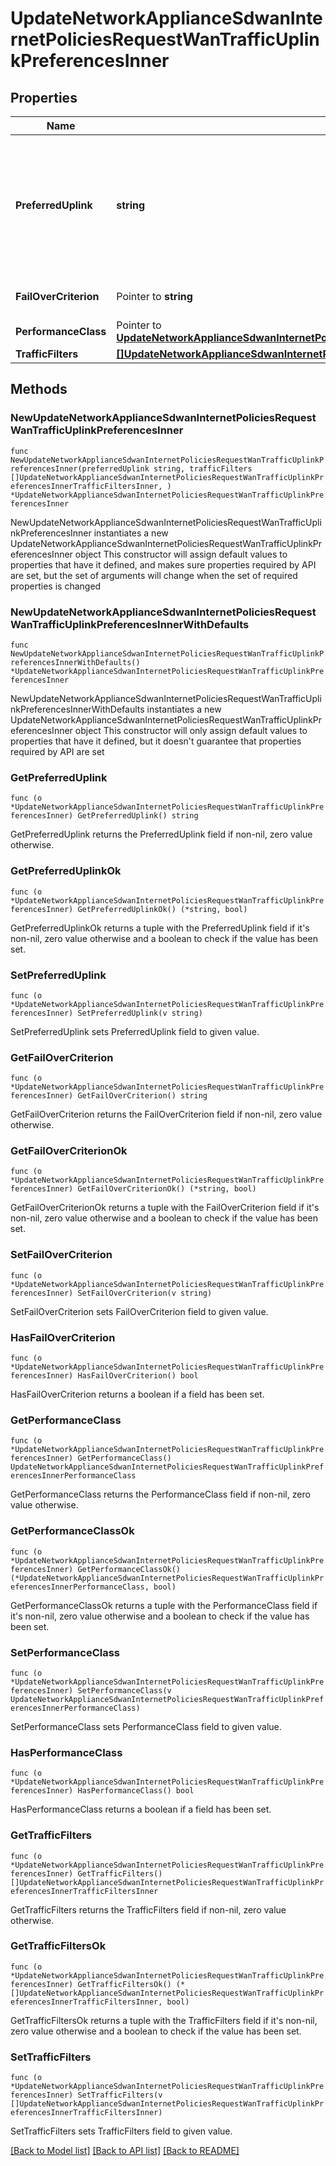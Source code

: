 # UpdateNetworkApplianceSdwanInternetPoliciesRequestWanTrafficUplinkPreferencesInner

## Properties

Name | Type | Description | Notes
------------ | ------------- | ------------- | -------------
**PreferredUplink** | **string** | Preferred uplink for uplink preference rule. Must be one of: &#39;wan1&#39;, &#39;wan2&#39;, &#39;bestForVoIP&#39;, &#39;loadBalancing&#39; or &#39;defaultUplink&#39; | 
**FailOverCriterion** | Pointer to **string** | WAN failover and failback behavior | [optional] 
**PerformanceClass** | Pointer to [**UpdateNetworkApplianceSdwanInternetPoliciesRequestWanTrafficUplinkPreferencesInnerPerformanceClass**](UpdateNetworkApplianceSdwanInternetPoliciesRequestWanTrafficUplinkPreferencesInnerPerformanceClass.md) |  | [optional] 
**TrafficFilters** | [**[]UpdateNetworkApplianceSdwanInternetPoliciesRequestWanTrafficUplinkPreferencesInnerTrafficFiltersInner**](UpdateNetworkApplianceSdwanInternetPoliciesRequestWanTrafficUplinkPreferencesInnerTrafficFiltersInner.md) | Traffic filters | 

## Methods

### NewUpdateNetworkApplianceSdwanInternetPoliciesRequestWanTrafficUplinkPreferencesInner

`func NewUpdateNetworkApplianceSdwanInternetPoliciesRequestWanTrafficUplinkPreferencesInner(preferredUplink string, trafficFilters []UpdateNetworkApplianceSdwanInternetPoliciesRequestWanTrafficUplinkPreferencesInnerTrafficFiltersInner, ) *UpdateNetworkApplianceSdwanInternetPoliciesRequestWanTrafficUplinkPreferencesInner`

NewUpdateNetworkApplianceSdwanInternetPoliciesRequestWanTrafficUplinkPreferencesInner instantiates a new UpdateNetworkApplianceSdwanInternetPoliciesRequestWanTrafficUplinkPreferencesInner object
This constructor will assign default values to properties that have it defined,
and makes sure properties required by API are set, but the set of arguments
will change when the set of required properties is changed

### NewUpdateNetworkApplianceSdwanInternetPoliciesRequestWanTrafficUplinkPreferencesInnerWithDefaults

`func NewUpdateNetworkApplianceSdwanInternetPoliciesRequestWanTrafficUplinkPreferencesInnerWithDefaults() *UpdateNetworkApplianceSdwanInternetPoliciesRequestWanTrafficUplinkPreferencesInner`

NewUpdateNetworkApplianceSdwanInternetPoliciesRequestWanTrafficUplinkPreferencesInnerWithDefaults instantiates a new UpdateNetworkApplianceSdwanInternetPoliciesRequestWanTrafficUplinkPreferencesInner object
This constructor will only assign default values to properties that have it defined,
but it doesn't guarantee that properties required by API are set

### GetPreferredUplink

`func (o *UpdateNetworkApplianceSdwanInternetPoliciesRequestWanTrafficUplinkPreferencesInner) GetPreferredUplink() string`

GetPreferredUplink returns the PreferredUplink field if non-nil, zero value otherwise.

### GetPreferredUplinkOk

`func (o *UpdateNetworkApplianceSdwanInternetPoliciesRequestWanTrafficUplinkPreferencesInner) GetPreferredUplinkOk() (*string, bool)`

GetPreferredUplinkOk returns a tuple with the PreferredUplink field if it's non-nil, zero value otherwise
and a boolean to check if the value has been set.

### SetPreferredUplink

`func (o *UpdateNetworkApplianceSdwanInternetPoliciesRequestWanTrafficUplinkPreferencesInner) SetPreferredUplink(v string)`

SetPreferredUplink sets PreferredUplink field to given value.


### GetFailOverCriterion

`func (o *UpdateNetworkApplianceSdwanInternetPoliciesRequestWanTrafficUplinkPreferencesInner) GetFailOverCriterion() string`

GetFailOverCriterion returns the FailOverCriterion field if non-nil, zero value otherwise.

### GetFailOverCriterionOk

`func (o *UpdateNetworkApplianceSdwanInternetPoliciesRequestWanTrafficUplinkPreferencesInner) GetFailOverCriterionOk() (*string, bool)`

GetFailOverCriterionOk returns a tuple with the FailOverCriterion field if it's non-nil, zero value otherwise
and a boolean to check if the value has been set.

### SetFailOverCriterion

`func (o *UpdateNetworkApplianceSdwanInternetPoliciesRequestWanTrafficUplinkPreferencesInner) SetFailOverCriterion(v string)`

SetFailOverCriterion sets FailOverCriterion field to given value.

### HasFailOverCriterion

`func (o *UpdateNetworkApplianceSdwanInternetPoliciesRequestWanTrafficUplinkPreferencesInner) HasFailOverCriterion() bool`

HasFailOverCriterion returns a boolean if a field has been set.

### GetPerformanceClass

`func (o *UpdateNetworkApplianceSdwanInternetPoliciesRequestWanTrafficUplinkPreferencesInner) GetPerformanceClass() UpdateNetworkApplianceSdwanInternetPoliciesRequestWanTrafficUplinkPreferencesInnerPerformanceClass`

GetPerformanceClass returns the PerformanceClass field if non-nil, zero value otherwise.

### GetPerformanceClassOk

`func (o *UpdateNetworkApplianceSdwanInternetPoliciesRequestWanTrafficUplinkPreferencesInner) GetPerformanceClassOk() (*UpdateNetworkApplianceSdwanInternetPoliciesRequestWanTrafficUplinkPreferencesInnerPerformanceClass, bool)`

GetPerformanceClassOk returns a tuple with the PerformanceClass field if it's non-nil, zero value otherwise
and a boolean to check if the value has been set.

### SetPerformanceClass

`func (o *UpdateNetworkApplianceSdwanInternetPoliciesRequestWanTrafficUplinkPreferencesInner) SetPerformanceClass(v UpdateNetworkApplianceSdwanInternetPoliciesRequestWanTrafficUplinkPreferencesInnerPerformanceClass)`

SetPerformanceClass sets PerformanceClass field to given value.

### HasPerformanceClass

`func (o *UpdateNetworkApplianceSdwanInternetPoliciesRequestWanTrafficUplinkPreferencesInner) HasPerformanceClass() bool`

HasPerformanceClass returns a boolean if a field has been set.

### GetTrafficFilters

`func (o *UpdateNetworkApplianceSdwanInternetPoliciesRequestWanTrafficUplinkPreferencesInner) GetTrafficFilters() []UpdateNetworkApplianceSdwanInternetPoliciesRequestWanTrafficUplinkPreferencesInnerTrafficFiltersInner`

GetTrafficFilters returns the TrafficFilters field if non-nil, zero value otherwise.

### GetTrafficFiltersOk

`func (o *UpdateNetworkApplianceSdwanInternetPoliciesRequestWanTrafficUplinkPreferencesInner) GetTrafficFiltersOk() (*[]UpdateNetworkApplianceSdwanInternetPoliciesRequestWanTrafficUplinkPreferencesInnerTrafficFiltersInner, bool)`

GetTrafficFiltersOk returns a tuple with the TrafficFilters field if it's non-nil, zero value otherwise
and a boolean to check if the value has been set.

### SetTrafficFilters

`func (o *UpdateNetworkApplianceSdwanInternetPoliciesRequestWanTrafficUplinkPreferencesInner) SetTrafficFilters(v []UpdateNetworkApplianceSdwanInternetPoliciesRequestWanTrafficUplinkPreferencesInnerTrafficFiltersInner)`

SetTrafficFilters sets TrafficFilters field to given value.



[[Back to Model list]](../README.md#documentation-for-models) [[Back to API list]](../README.md#documentation-for-api-endpoints) [[Back to README]](../README.md)


